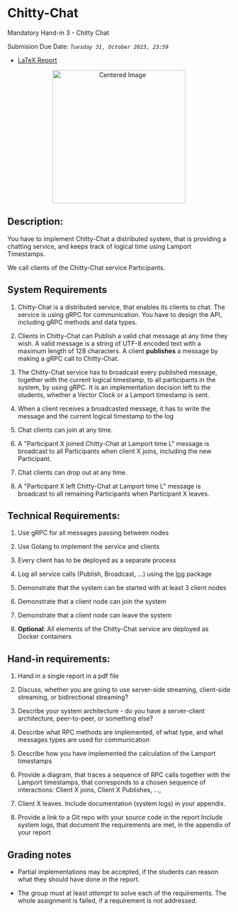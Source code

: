 # Chitty-Chat

Mandatory Hand-in 3 - Chitty Chat

Submision Due Date: *`Tuesday 31, October 2023, 23:59`*

- [LaTeX Report](https://www.overleaf.com/project/6526533fc222a23d8a1ca8d4)

<div style="text-align: center;">
    <img src="https://i.imgur.com/NcX1hkX.png" alt="Centered Image" width="300">
</div>


## Description:

You have to implement Chitty-Chat a distributed system, that is providing a chatting service, and keeps track of logical time using Lamport Timestamps.

We call clients of the Chitty-Chat service Participants. 



## System Requirements

1. Chitty-Chat is a distributed service, that enables its clients to chat. The service is using gRPC for communication. You have to design the API, including gRPC methods and data types. 

2. Clients in Chitty-Chat can Publish a valid chat message at any time they wish.  A valid message is a string of UTF-8 encoded text with a maximum length of 128 characters. A client **publishes** a message by making a gRPC call to Chitty-Chat.

3. The Chitty-Chat service has to broadcast every published message, together with the current logical timestamp, to all participants in the system, by using gRPC. It is an implementation decision left to the students, whether a Vector Clock or a Lamport timestamp is sent.

4. When a client receives a broadcasted message, it has to write the message and the current logical timestamp to the log

5. Chat clients can join at any time. 

6. A "Participant X  joined Chitty-Chat at Lamport time L" message is broadcast to all Participants when client X joins, including the new Participant.

7. Chat clients can drop out at any time. 

8. A "Participant X left Chitty-Chat at Lamport time L" message is broadcast to all remaining Participants when Participant X leaves.

## Technical Requirements:

1. Use gRPC for all messages passing between nodes

2. Use Golang to implement the service and clients

3. Every client has to be deployed as a separate process

4. Log all service calls (Publish, Broadcast, ...) using the [log](https://pkg.go.dev/log) package

5. Demonstrate that the system can be started with at least 3 client nodes 

6. Demonstrate that a client node can join the system

7. Demonstrate that a client node can leave the system

8. **Optional**: All elements of the Chitty-Chat service are deployed as Docker containers


## Hand-in requirements:

1. Hand in a single report in a pdf file

2. Discuss, whether you are going to use server-side streaming, client-side streaming, or bidirectional streaming? 

3. Describe your system architecture - do you have a server-client architecture, peer-to-peer, or something else?

4. Describe what  RPC methods are implemented, of what type, and what messages types are used for communication

5. Describe how you have implemented the calculation of the Lamport timestamps

6. Provide a diagram, that traces a sequence of RPC calls together with the Lamport timestamps, that corresponds to a chosen sequence of interactions: Client X joins, Client X Publishes, ..., 

7. Client X leaves. Include documentation (system logs) in your appendix.

8. Provide a link to a Git repo with your source code in the report
Include system logs, that document the requirements are met, in the appendix of your report



## Grading notes

* Partial implementations may be accepted, if the students can reason what they should have done in the report.

* The group must at least *attempt* to solve each of the requirements. The whole assignment is failed, if a requirement is not addressed.


